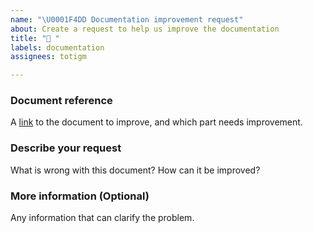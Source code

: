 ```yaml
---
name: "\U0001F4DD Documentation improvement request"
about: Create a request to help us improve the documentation
title: "📝 "
labels: documentation
assignees: totigm

---
```


### Document reference
A [link](https://github.com/totigm/whatsapp-bot#readme) to the document to improve, and which part needs improvement.

### Describe your request
What is wrong with this document? How can it be improved?

### More information (Optional)
Any information that can clarify the problem.
